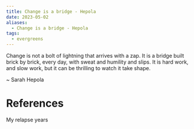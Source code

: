 ```yaml
---
title: Change is a bridge - Hepola
date: 2023-05-02
aliases:
  - Change is a bridge - Hepola
tags:
  - evergreens
---
```

Change is not a bolt of lightning that arrives with a zap. It is a bridge built brick by brick, every day, with sweat and humility and slips. It is hard work, and slow work, but it can be thrilling to watch it take shape.

~ Sarah Hepola

# References

My relapse years